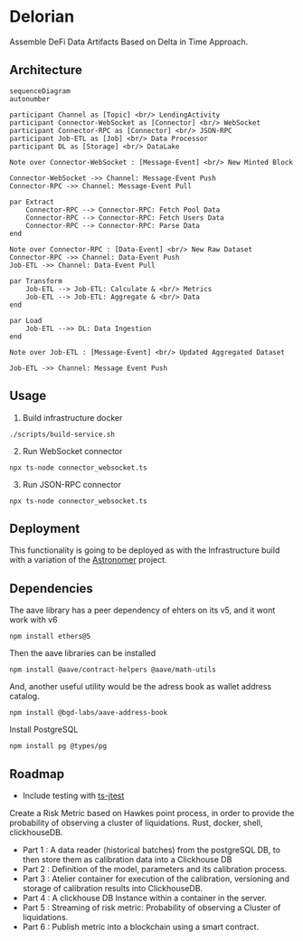 # Delorian

Assemble DeFi Data Artifacts Based on Delta in Time Approach.

## Architecture

```mermaid
sequenceDiagram
autonumber

participant Channel as [Topic] <br/> LendingActivity
participant Connector-WebSocket as [Connector] <br/> WebSocket
participant Connector-RPC as [Connector] <br/> JSON-RPC
participant Job-ETL as [Job] <br/> Data Processor
participant DL as [Storage] <br/> DataLake

Note over Connector-WebSocket : [Message-Event] <br/> New Minted Block

Connector-WebSocket ->> Channel: Message-Event Push
Connector-RPC ->> Channel: Message-Event Pull

par Extract
	Connector-RPC --> Connector-RPC: Fetch Pool Data
	Connector-RPC --> Connector-RPC: Fetch Users Data
	Connector-RPC --> Connector-RPC: Parse Data
end

Note over Connector-RPC : [Data-Event] <br/> New Raw Dataset
Connector-RPC ->> Channel: Data-Event Push
Job-ETL ->> Channel: Data-Event Pull

par Transform
	Job-ETL --> Job-ETL: Calculate & <br/> Metrics
	Job-ETL --> Job-ETL: Aggregate & <br/> Data
end

par Load
	Job-ETL -->> DL: Data Ingestion
end

Note over Job-ETL : [Message-Event] <br/> Updated Aggregated Dataset

Job-ETL ->> Channel: Message Event Push
```

## Usage

1. Build infrastructure docker 

```
./scripts/build-service.sh
```

2. Run WebSocket connector

```shell
npx ts-node connector_websocket.ts
```

3. Run JSON-RPC connector

```shell
npx ts-node connector_websocket.ts
```

## Deployment

This functionality is going to be deployed as with the Infrastructure build with a variation of the [Astronomer](https://github.com/IFFranciscoME/astronomer) project.

## Dependencies

The aave library has a peer dependency of ehters on its v5, and it wont work with v6

```shell
npm install ethers@5
```

Then the aave libraries can be installed

```shell
npm install @aave/contract-helpers @aave/math-utils
```

And, another useful utility would be the adress book as wallet address catalog.

```shell
npm install @bgd-labs/aave-address-book
```

Install PostgreSQL

```
npm install pg @types/pg
```

## Roadmap

- Include testing with [ts-jtest](https://kulshekhar.github.io/ts-jest/docs/)

Create a Risk Metric based on Hawkes point process, in order to provide the probability of observing a cluster of liquidations. Rust, docker, shell, clickhouseDB.

- Part 1 : A data reader (historical batches) from the postgreSQL DB, to then store them as calibration data into a Clickhouse DB
- Part 2 : Definition of the model, parameters and its calibration process.
- Part 3 : Atelier container for execution of the calibration, versioning and storage of calibration results into ClickhouseDB.
- Part 4 : A clickhouse DB Instance within a container in the server.
- Part 5 : Streaming of risk metric: Probability of observing a Cluster of liquidations.
- Part 6 : Publish metric into a blockchain using a smart contract.

